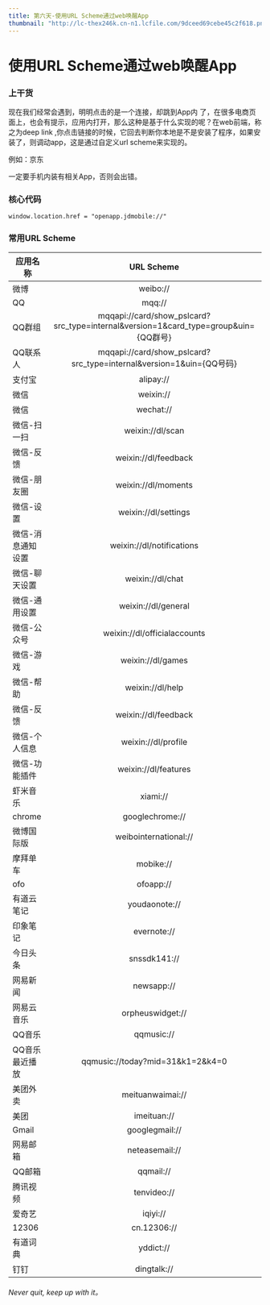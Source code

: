```yaml
---
title: 第六天-使用URL Scheme通过web唤醒App
thumbnail: "http://lc-thex246k.cn-n1.lcfile.com/9dceed69cebe45c2f618.png"
---
```


# 使用URL Scheme通过web唤醒App

### 上干货
现在我们经常会遇到，明明点击的是一个连接，却跳到App内 了，在很多电商页面上，也会有提示，应用内打开，那么这种是基于什么实现的呢？在web前端，称之为deep link ,你点击链接的时候，它回去判断你本地是不是安装了程序，如果安装了，则调动app，这是通过自定义url scheme来实现的。

例如：<a class="btn" onclick='window.location.href = "openapp.jdmobile://"'>京东</a>

一定要手机内装有相关App，否则会出错。

### 核心代码

``` 
window.location.href = "openapp.jdmobile://"   
```
### 常用URL Scheme

| 应用名称 | URL Scheme |
| --------| :----: |
| 微博 | weibo:// |
| QQ | mqq:// |
| QQ群组 | mqqapi://card/show_pslcard?src_type=internal&version=1&card_type=group&uin={QQ群号} |
| QQ联系人 | mqqapi://card/show_pslcard?src_type=internal&version=1&uin={QQ号码} |
| 支付宝 | alipay:// |
| 微信 | weixin:// |
| 微信 | wechat:// |
| 微信-扫一扫 | weixin://dl/scan |
| 微信-反馈 | weixin://dl/feedback |
| 微信-朋友圈 | weixin://dl/moments |
| 微信-设置 | weixin://dl/settings |
| 微信-消息通知设置 | weixin://dl/notifications |
| 微信-聊天设置 | weixin://dl/chat |
| 微信-通用设置 | weixin://dl/general |
| 微信-公众号 | weixin://dl/officialaccounts |
| 微信-游戏 | weixin://dl/games |
| 微信-帮助 | weixin://dl/help |
| 微信-反馈 | weixin://dl/feedback |
| 微信-个人信息 | weixin://dl/profile |
| 微信-功能插件 | weixin://dl/features |
| 虾米音乐 | xiami:// |
| chrome | googlechrome:// |
| 微博国际版 | weibointernational:// |
| 摩拜单车 | mobike:// |
| ofo | ofoapp:// |
| 有道云笔记 | youdaonote:// |
| 印象笔记 | evernote:// |
| 今日头条 | snssdk141:// |
| 网易新闻 | newsapp:// |
| 网易云音乐 | orpheuswidget:// |
| QQ音乐 | qqmusic:// |
| QQ音乐最近播放 | qqmusic://today?mid=31&k1=2&k4=0 |
| 美团外卖 | meituanwaimai:// |
| 美团 | imeituan:// |
| Gmail | googlegmail:// |
| 网易邮箱 | neteasemail:// |
| QQ邮箱 | qqmail:// |
| 腾讯视频 | tenvideo:// |
| 爱奇艺 | iqiyi:// |
| 12306 | cn.12306:// |
| 有道词典 | yddict:// |
| 钉钉 | dingtalk:// |
###### Never quit, keep up with it。
